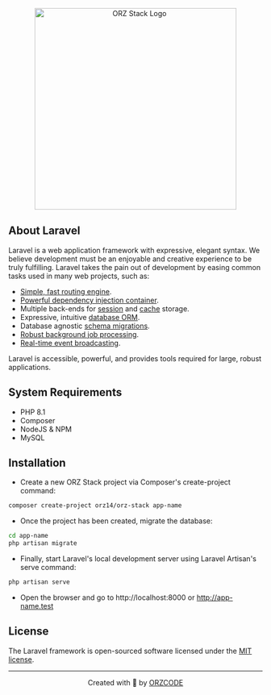 <p align="center"><a href="https://orzproject.my.id" target="_blank"><img src="https://cdn.jsdelivr.net/gh/orz14/orzcode@main/img/orz-stack_laravel.webp" width="400" alt="ORZ Stack Logo"></a></p>

## About Laravel

Laravel is a web application framework with expressive, elegant syntax. We believe development must be an enjoyable and creative experience to be truly fulfilling. Laravel takes the pain out of development by easing common tasks used in many web projects, such as:

-   [Simple, fast routing engine](https://laravel.com/docs/routing).
-   [Powerful dependency injection container](https://laravel.com/docs/container).
-   Multiple back-ends for [session](https://laravel.com/docs/session) and [cache](https://laravel.com/docs/cache) storage.
-   Expressive, intuitive [database ORM](https://laravel.com/docs/eloquent).
-   Database agnostic [schema migrations](https://laravel.com/docs/migrations).
-   [Robust background job processing](https://laravel.com/docs/queues).
-   [Real-time event broadcasting](https://laravel.com/docs/broadcasting).

Laravel is accessible, powerful, and provides tools required for large, robust applications.

## System Requirements

-   PHP 8.1
-   Composer
-   NodeJS & NPM
-   MySQL

## Installation

-   Create a new ORZ Stack project via Composer's create-project command:

```bash
composer create-project orz14/orz-stack app-name
```

-   Once the project has been created, migrate the database:

```bash
cd app-name
php artisan migrate
```

-   Finally, start Laravel's local development server using Laravel Artisan's serve command:

```bash
php artisan serve
```

-   Open the browser and go to http://localhost:8000 or http://app-name.test

## License

The Laravel framework is open-sourced software licensed under the [MIT license](https://opensource.org/licenses/MIT).

---

<p align="center">Created with 💜 by <a href="https://orzproject.my.id" target="_blank">ORZCODE</a></p>
